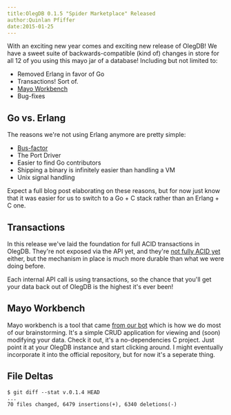 ```yaml
---
title:OlegDB 0.1.5 "Spider Marketplace" Released
author:Quinlan Pfiffer
date:2015-01-25
---
```


With an exciting new year comes and exciting new release of OlegDB! We have a
sweet suite of backwards-compatible (kind of) changes in store for all 12 of you
using this mayo jar of a database! Including but not limited to:

* Removed Erlang in favor of Go
* Transactions! Sort of.
* [Mayo Workbench](https://github.com/infoforcefeed/mayo-workbench)
* Bug-fixes

## Go vs. Erlang
The reasons we're not using Erlang anymore are pretty simple:

* [Bus-factor](https://en.wikipedia.org/wiki/Bus_factor)
* The Port Driver
* Easier to find Go contributors
* Shipping a binary is infinitely easier than handling a VM
* Unix signal handling

Expect a full blog post elaborating on these reasons, but for now just know that
it was easier for us to switch to a Go + C stack rather than an Erlang + C
one.

## Transactions

In this release we've laid the foundation for full ACID transactions in OlegDB.
They're not exposed via the API yet, and they're [not fully ACID yet](https://github.com/infoforcefeed/OlegDB/issues/140) either, but
the mechanism in place is much more durable than what we were doing before.

Each internal API call is using transactions, so the chance that you'll get your
data back out of OlegDB is the highest it's ever been!

## Mayo Workbench

Mayo workbench is a tool that came [from our bot](https://twitter.com/oleg_dbooks/status/463347397696176128)
which is how we do most of our brainstorming. It's a simple CRUD application for
viewing and (soon) modifying your data. Check it out, it's a no-dependencies C
project. Just point it at your OlegDB instance and start clicking around. I
might eventually incorporate it into the official repository, but for now it's a
seperate thing.

## File Deltas
```
$ git diff --stat v.0.1.4 HEAD
...
70 files changed, 6479 insertions(+), 6340 deletions(-)
```
